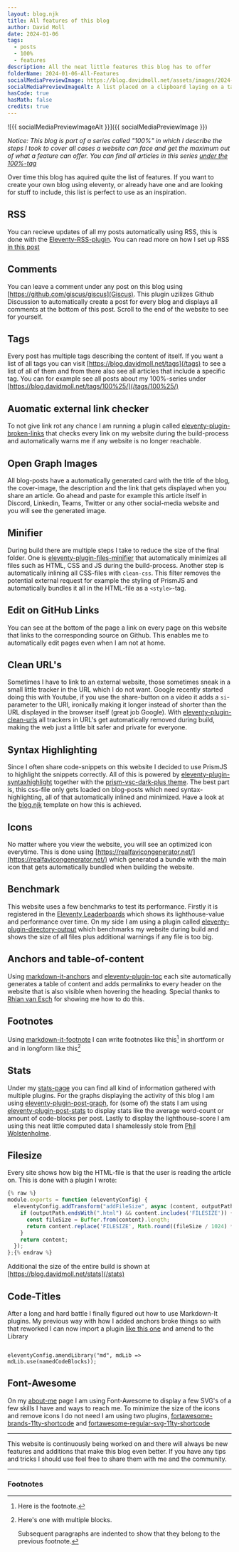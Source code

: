 ```yaml
---
layout: blog.njk
title: All features of this blog
author: David Moll
date: 2024-01-06
tags:
  - posts
  - 100%
  - features
description: All the neat little features this blog has to offer
folderName: 2024-01-06-All-Features
socialMediaPreviewImage: https://blog.davidmoll.net/assets/images/2024-01-06-All-Features/cover.png
socialMediaPreviewImageAlt: A list placed on a clipboard laying on a table
hasCode: true
hasMath: false
credits: true
---
```


![{{ socialMediaPreviewImageAlt }}]({{ socialMediaPreviewImage }})

_Notice: This blog is part of a series called "100%" in which I describe the steps I took to cover all cases a website can face and get the maximum out of what a feature can offer. You can find all articles in this series [under the 100%-tag](/tags/100%25/)_

Over time this blog has aquired quite the list of features. If you want to create your own blog using eleventy, or already have one and are looking for stuff to include, this list is perfect to use as an inspiration.

## RSS

You can recieve updates of all my posts automatically using RSS, this is done with the [Eleventy-RSS-plugin](https://github.com/11ty/eleventy-plugin-rss). You can read more on how I set up RSS [in this post](/blog/2024-01-05-100-RSS)

## Comments

You can leave a comment under any post on this blog using [https://github.com/giscus/giscus](Giscus). This plugin uzilizes Github Discussion to automatically create a post for every blog and displays all comments at the bottom of this post. Scroll to the end of the website to see for yourself.

## Tags

Every post has multiple tags describing the content of itself. If you want a list of all tags you can visit [https://blog.davidmoll.net/tags](/tags) to see a list of all of them and from there also see all articles that include a specific tag. You can for example see all posts about my 100%-series under [https://blog.davidmoll.net/tags/100%25/](/tags/100%25/)

## Auomatic external link checker

To not give link rot any chance I am running a plugin called [eleventy-plugin-broken-links](https://www.npmjs.com/package/eleventy-plugin-broken-links) that checks every link on my website during the build-process and automatically warns me if any website is no longer reachable.

## Open Graph Images

All blog-posts have a automatically generated card with the title of the blog, the cover-image, the description and the link that gets displayed when you share an article. Go ahead and paste for example this article itself in Discord, Linkedin, Teams, Twitter or any other social-media website and you will see the generated image.

## Minifier

During build there are multiple steps I take to reduce the size of the final folder. One is [eleventy-plugin-files-minifier](@sherby/eleventy-plugin-files-minifier) that automatically minimizes all files such as HTML, CSS and JS during the build-process. Another step is automatically inlining all CSS-files with `clean-css`. This filter removes the potential external request for example the styling of PrismJS and automatically bundles it all in the HTML-file as a `<style>`-tag.

## Edit on GitHub Links

You can see at the bottom of the page a link on every page on this website that links to the corresponding source on Github. This enables me to automatically edit pages even when I am not at home.

## Clean URL's

Sometimes I have to link to an external website, those sometimes sneak in a small little tracker in the URL which I do not want. Google recently started doing this with Youtube, if you use the share-button on a video it adds a `si`-parameter to the URl, ironically making it longer instead of shorter than the URL displayed in the browser itself (great job Google). With [eleventy-plugin-clean-urls](https://github.com/inframanufaktur/eleventy-plugin-clean-urls) all trackers in URL's get automatically removed during build, making the web just a little bit safer and private for everyone.

## Syntax Highlighting

Since I often share code-snippets on this website I decided to use PrismJS to highlight the snippets correctly. All of this is powered by [eleventy-plugin-syntaxhighlight](https://www.11ty.dev/docs/plugins/syntaxhighlight/) together with the [prism-vsc-dark-plus theme](https://github.com/PrismJS/prism-themes/blob/master/themes/prism-vsc-dark-plus.css). The best part is, this css-file only gets loaded on blog-posts which need syntax-highlighting, all of that automatically inlined and minimized. Have a look at the [blog.njk](https://github.com/Akashic101/blog/blob/main/src/_includes/blog.njk) template on how this is achieved.

## Icons

No matter where you view the website, you will see an optimized icon everytime. This is done using [https://realfavicongenerator.net/](https://realfavicongenerator.net/) which generated a bundle with the main icon that gets automatically bundled when building the website.

## Benchmark

This website uses a few benchmarks to test its performance. Firstly it is registered in the [Eleventy Leaderboards](https://www.11ty.dev/speedlify/) which shows its lighthouse-value and performance over time. On my side I am using a plugin called [eleventy-plugin-directory-output](https://www.11ty.dev/docs/plugins/directory-output/) which benchmarks my website during build and shows the size of all files plus additional warnings if any file is too big.

## Anchors and table-of-content

Using [markdown-it-anchors](https://github.com/valeriangalliat/markdown-it-anchor) and [eleventy-plugin-toc](https://github.com/jdsteinbach/eleventy-plugin-toc) each site automatically generates a table of content and adds permalinks to every header on the website that is also visible when hovering the heading. Special thanks to [Rhian van Esch](https://rhianvanesch.com/posts/2021/02/09/adding-heading-anchor-links-to-an-eleventy-site/) for showing me how to do this.

## Footnotes

Using [markdown-it-footnote](https://github.com/markdown-it/markdown-it-footnote#readme) I can write footnotes like this[^1] in shortform or and in longform like this[^longnote]

## Stats

Under my [stats-page](/stats) you can find all kind of information gathered with multiple plugins. For the graphs displaying the activity of this blog I am using [eleventy-plugin-post-graph](https://www.npmjs.com/package/@rknightuk/eleventy-plugin-post-graph), for (some of) the stats I am using [eleventy-plugin-post-stats](https://www.npmjs.com/package/eleventy-plugin-post-stats) to display stats like the average word-count or amount of code-blocks per post. Lastly to display the lighthouse-score I am using this neat little computed data I shamelessly stole from [Phil Wolstenholme](https://dev.to/philw_/show-off-your-lighthouse-scores-in-eleventy-with-the-pagespeed-insights-api-1cpp).

## Filesize

Every site shows how big the HTML-file is that the user is reading the article on. This is done with a plugin I wrote:

```js:addFileSize.js
{% raw %}
module.exports = function (eleventyConfig) {
  eleventyConfig.addTransform("addFileSize", async (content, outputPath) => {
    if (outputPath.endsWith(".html") && content.includes('FILESIZE')) {
      const fileSize = Buffer.from(content).length;
      return content.replace('FILESIZE', Math.round((fileSize / 1024) * 100) / 100);
    }
    return content;
  });
};{% endraw %}
```

Additional the size of the entire build is shown at [https://blog.davidmoll.net/stats](/stats)

## Code-Titles

After a long and hard battle I finally figured out how to use Markdown-It plugins. My previous way with how I added anchors broke things so with that reworked I can now import a plugin [like this one](https://www.npmjs.com/package/@speedy-js/code-title) and amend to the Library

```js:Like-this

eleventyConfig.amendLibrary("md", mdLib => mdLib.use(namedCodeBlocks));
```

## Font-Awesome

On my [about-me](/about-me/) page I am using Font-Awesome to display a few SVG's of a few skills I have and ways to reach me. To minimize the size of the icons and remove icons I do not need I am using two plugins, [fortawesome-brands-11ty-shortcode](https://github.com/vidhill/fortawesome-brands-svg-11ty-shortcode) and [fortawesome-regular-svg-11ty-shortcode](https://github.com/vidhill/fortawesome-regular-svg-11ty-shortcode)

---

This website is continuously being worked on and there will always be new features and additions that make this blog even better. If you have any tips and tricks I should use feel free to share them with me and the community.

---

### Footnotes

[^1]: Here is the footnote.

[^longnote]: Here's one with multiple blocks.

    Subsequent paragraphs are indented to show that they
    belong to the previous footnote.
